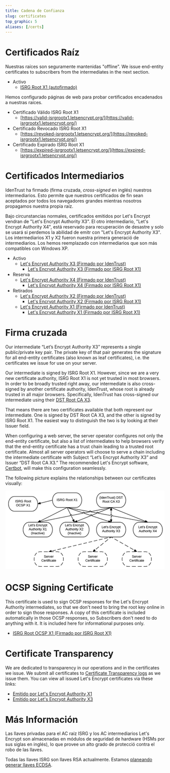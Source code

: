 ```yaml
---
title: Cadena de Confianza
slug: certificates
top_graphic: 5
aliases: [/certs]
---
```


# Certificados Ra&iacute;z

Nuestras ra&iacute;ces son seguramente mantenidas "offline". We issue end-entity certificates to subscribers from the intermediates in the next section.

* Activo
  * [ISRG Root X1 (autofirmado)](/certs/isrgrootx1.pem.txt)

Hemos configurado p&aacute;ginas de web para probar certificados encadenados a nuestras ra&iacute;ces.

* Certificado V&aacute;lido ISRG Root X1
  * [https://valid-isrgrootx1.letsencrypt.org/](https://valid-isrgrootx1.letsencrypt.org/)
* Certificado Revocado ISRG Root X1
  * [https://revoked-isrgrootx1.letsencrypt.org/](https://revoked-isrgrootx1.letsencrypt.org/)
* Certificado Expirado ISRG Root X1 
  * [https://expired-isrgrootx1.letsencrypt.org/](https://expired-isrgrootx1.letsencrypt.org/)

# Certificados Intermediarios

IdenTrust ha firmado (firma cruzada, *cross-signed* en ingl&eacute;s) nuestros intermediarios. Esto permite que nuestros certificados de fin sean aceptados por todos los navegadores grandes mientras nosotros propagamos nuestra propia ra&iacute;z.

Bajo circunstancias normales, certificados emitidos por Let's Encrypt vendran de "Let's Encrypt Authority X3". El otro intermediario, "Let's Encrypt Authority X4", est&aacute; reservado para recuperaci&oacute;n de desastre y solo se usar&aacute; si perdemos la abilidad de emitr con "Let's Encrypt Authority X3". Los intermediarios X1 y X2 fueron nuestra primera generaci&oacute; de intermediarios. Los hemos reemplazado con intermediarios que son m&aacute;s compatibles con Windows XP.

* Activo
  * [Let's Encrypt Authority X3 (Firmado por IdenTrust)](/certs/lets-encrypt-x3-cross-signed.pem.txt)
    * [Let's Encrypt Authority X3 (Firmado por ISRG Root X1)](/certs/letsencryptauthorityx3.pem.txt)
* Reserva
  * [Let's Encrypt Authority X4 (Firmado por IdenTrust)](/certs/lets-encrypt-x4-cross-signed.pem.txt)
    * [Let's Encrypt Authority X4 (Firmado por ISRG Root X1)](/certs/letsencryptauthorityx4.pem.txt)
* Retirados
  * [Let's Encrypt Authority X2 (Firmado por IdenTrust)](/certs/lets-encrypt-x2-cross-signed.pem.txt)
    * [Let's Encrypt Authority X2 (Firmado por ISRG Root X1)](/certs/letsencryptauthorityx2.pem.txt)
  * [Let's Encrypt Authority X1 (Firmado por IdenTrust)](/certs/lets-encrypt-x1-cross-signed.pem.txt)
    * [Let's Encrypt Authority X1 (Firmado por ISRG Root X1)](/certs/letsencryptauthorityx1.pem.txt)

# Firma cruzada

Our intermediate “Let’s Encrypt Authority X3” represents a single public/private
key pair. The private key of that pair generates the signature for all end-entity
certificates (also known as leaf certificates), i.e. the certificates we issue
for use on your server.

Our intermediate is signed by ISRG Root X1. However, since we are a very new
certificate authority, ISRG Root X1 is not yet trusted in most browsers. In
order to be broadly trusted right away, our intermediate is also cross-signed by
another certificate authority, IdenTrust, whose root is already trusted in all
major browsers. Specifically, IdenTrust has cross-signed our intermediate using their
[DST Root CA X3](https://www.identrust.com/certificates/trustid/root-download-x3.html).

That means there are two certificates available that both represent our
intermediate. One is signed by DST Root CA X3, and the other is signed by ISRG
Root X1. The easiest way to distinguish the two is by looking at their Issuer field.

When configuring a web server, the server operator configures not only the
end-entity certificate, but also a list of intermediates to help browsers verify
that the end-entity certificate has a trust chain leading to a trusted root
certificate. Almost all server operators will choose to serve a chain including
the intermediate certificate with Subject “Let’s Encrypt Authority X3” and
Issuer “DST Root CA X3.” The recommended Let's Encrypt software,
[Certbot](https://certbot.org), will make this configuration seamlessly.

The following picture explains the relationships between our certificates
visually:

<img src="/certs/isrg-keys.png" alt="ISRG Key relationship diagram">

# OCSP Signing Certificate

This certificate is used to sign OCSP responses for the Let's Encrypt Authority
intermediates, so that we don't need to bring the root key online in order to
sign those responses. A copy of this certificate is included automatically in
those OCSP responses, so Subscribers don't need to do anything with it. It is
included here for informational purposes only.

* [ISRG Root OCSP X1 (Firmado por ISRG Root X1)](/certs/isrg-root-ocsp-x1.pem.txt)

# Certificate Transparency

We are dedicated to transparency in our operations and in the certificates we
issue. We submit all certificates to [Certificate Transparency
logs](https://www.certificate-transparency.org/) as we issue them. You can view all
issued Let's Encrypt certificates via these links:

* [Emitido por Let's Encrypt Authority X1](https://crt.sh/?Identity=%25&iCAID=7395)
* [Emitido por Let's Encrypt Authority X3](https://crt.sh/?Identity=%25&iCAID=16418)

# M&aacute;s Informaci&oacute;n

Las llaves privadas para el AC ra&iacute;z ISRG y los AC intermediarios Let's Encrypt son almacenadas en m&oacute;dulos de seguridad de hardware (HSMs por sus siglas en ingl&eacute;s), lo que provee un alto grado de protecci&oacute; contra el robo de las llaves.

Todas las llaves ISRG son llaves RSA actualmente. Estamos [planeando generar llaves ECDSA](/es/upcoming-features/).
